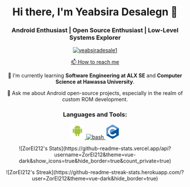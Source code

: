 <h1 align="center">Hi there, I'm Yeabsira Desalegn 👋</h1>
<h3 align="center">Android Enthusiast | Open Source Enthusiast | Low-Level Systems Explorer</h3>

<p align="center">
  <a href="https://twitter.com/yeabsiradesale1" target="_blank">
    <img src="https://raw.githubusercontent.com/rahuldkjain/github-profile-readme-generator/master/src/images/icons/Social/twitter.svg" alt="yeabsiradesale1" height="30" width="40" />
  </a>
</p>

<p align="center">
  <a href="mailto:yabsirad212@gmail.com">📫 How to reach me</a>
</p>

<p align="center">
  🌱 I’m currently learning <strong>Software Engineering at ALX SE</strong> and <strong>Computer Science at Hawassa University</strong>.
</p>

<p align="center">
  💬 Ask me about Android open-source projects, especially in the realm of custom ROM development.
</p>

<h3 align="center">Languages and Tools:</h3>
<p align="center">
  <a href="https://developer.android.com" target="_blank" rel="noreferrer">
    <img src="https://raw.githubusercontent.com/devicons/devicon/master/icons/android/android-original-wordmark.svg" alt="android" width="40" height="40"/>
  </a>
  <a href="https://www.gnu.org/software/bash/" target="_blank" rel="noreferrer">
    <img src="https://www.vectorlogo.zone/logos/gnu_bash/gnu_bash-icon.svg" alt="bash" width="40" height="40"/>
  </a>
  <a href="https://www.cprogramming.com/" target="_blank" rel="noreferrer">
    <img src="https://raw.githubusercontent.com/devicons/devicon/master/icons/c/c-original.svg" alt="c" width="40" height="40"/>
  </a>
  <!-- Add more tools and languages here -->
</p>

<p align="center">
  ![ZorEl212's Stats](https://github-readme-stats.vercel.app/api?username=ZorEl212&theme=vue-dark&show_icons=true&hide_border=true&count_private=true)
</p>

<p align="center">
  ![ZorEl212's Streak](https://github-readme-streak-stats.herokuapp.com/?user=ZorEl212&theme=vue-dark&hide_border=true)
</p>
